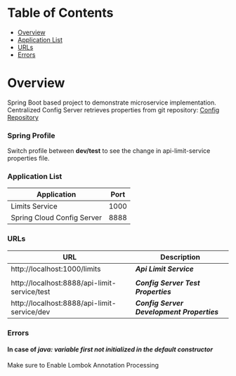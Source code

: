 # Table of Contents
- [Overview](#overview)
- [Application List](#application-list)
- [URLs](#urls)
- [Errors](#errors)

# Overview
Spring Boot based project to demonstrate microservice implementation.
Centralized Config Server retrieves properties from git repository: [Config Repository](#https://github.com/muratcanabay/config-repo)

### Spring Profile
Switch profile between **dev/test** to see the change in api-limit-service properties file.

### Application List

|          Application       |       Port        |
| -------------------------- | ----------------- |
|         Limits Service     |        1000       |
| Spring Cloud Config Server |        8888       |

### URLs

|                      URL                        |                      Description                    |
| ----------------------------------------------- | --------------------------------------------------- |
| http://localhost:1000/limits                    |                ***Api Limit Service***              |
|                                                 |                                                     |
| http://localhost:8888/api-limit-service/test    |          ***Config Server Test Properties***        |
| http://localhost:8888/api-limit-service/dev     |        ***Config Server Development Properties***   |

### Errors
#### In case of ***java: variable first not initialized in the default constructor***

Make sure to Enable Lombok Annotation Processing
